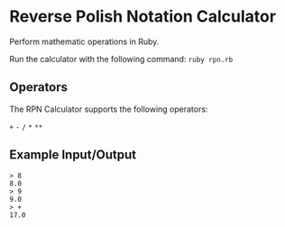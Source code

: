 # Reverse Polish Notation Calculator

Perform mathematic operations in Ruby.

Run the calculator with the following command:
```ruby rpn.rb```

## Operators

The RPN Calculator supports the following operators:

```+``` ```-``` ```/``` ```*``` ```**```

## Example Input/Output

``` 
> 8
8.0
> 9
9.0
> +
17.0
```